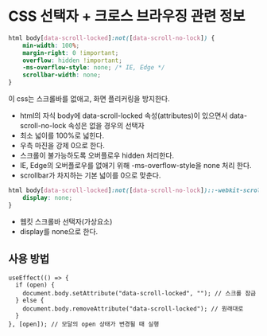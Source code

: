 # CSS 선택자 + 크로스 브라우징 관련 정보

```css
html body[data-scroll-locked]:not([data-scroll-no-lock]) {
    min-width: 100%;
    margin-right: 0 !important;
    overflow: hidden !important;
    -ms-overflow-style: none; /* IE, Edge */
    scrollbar-width: none;
}
```

이 css는 스크롤바를 없애고, 화면 플리커링을 방지한다.

- html의 자식 body에 data-scroll-locked 속성(attributes)이 있으면서 data-scroll-no-lock 속성은 없을 경우의 선택자
- 최소 넓이를 100%로 넓힌다.
- 우측 마진을 강제 0으로 한다.
- 스크롤이 불가능하도록 오버플로우 hidden 처리한다.
- IE, Edge의 오버플로우를 없애기 위해 -ms-overflow-style을 none 처리 한다.
- scrollbar가 차지하는 기본 넓이를 0으로 맞춘다.

```css
html body[data-scroll-locked]:not([data-scroll-no-lock])::-webkit-scrollbar {
    display: none;
}
```
- 웹킷 스크롤바 선택자(가상요소)
- display를 none으로 한다.

## 사용 방법

```tsx
useEffect(() => {
  if (open) {
    document.body.setAttribute("data-scroll-locked", ""); // 스크롤 잠금
  } else {
    document.body.removeAttribute("data-scroll-locked"); // 원래대로
  }
}, [open]); // 모달의 open 상태가 변경될 때 실행
```
